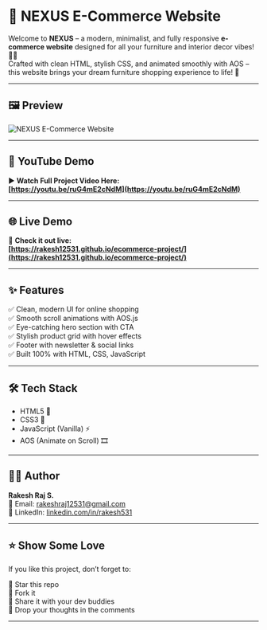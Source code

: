 # 🛒 NEXUS E-Commerce Website

Welcome to **NEXUS** – a modern, minimalist, and fully responsive **e-commerce website** designed for all your furniture and interior decor vibes! 💺✨  
Crafted with clean HTML, stylish CSS, and animated smoothly with AOS – this website brings your dream furniture shopping experience to life! 🚀

---

## 🖼️ Preview

![NEXUS E-Commerce Website](./ecommerce.png)

---

## 🎥 YouTube Demo

▶️ **Watch Full Project Video Here:**  
**[https://youtu.be/ruG4mE2cNdM](https://youtu.be/ruG4mE2cNdM)**

---

## 🌐 Live Demo

🚀 **Check it out live:**  
**[https://rakesh12531.github.io/ecommerce-project/](https://rakesh12531.github.io/ecommerce-project/)**

---

## ✨ Features

✅ Clean, modern UI for online shopping  
✅ Smooth scroll animations with AOS.js  
✅ Eye-catching hero section with CTA  
✅ Stylish product grid with hover effects  
✅ Footer with newsletter & social links  
✅ Built 100% with HTML, CSS, JavaScript

---

## 🛠️ Tech Stack

- HTML5 🧱  
- CSS3 🎨  
- JavaScript (Vanilla) ⚡  
- AOS (Animate on Scroll) 🎞️

---

## 👨‍💻 Author

**Rakesh Raj S.**  
📧 Email: [rakeshraj12531@gmail.com](mailto:rakeshraj12531@gmail.com)  
🔗 LinkedIn: [linkedin.com/in/rakesh531](https://linkedin.com/in/rakesh531)

---

## ⭐ Show Some Love

If you like this project, don’t forget to:

🌟 Star this repo  
🍴 Fork it  
📢 Share it with your dev buddies  
💬 Drop your thoughts in the comments

---

